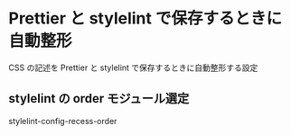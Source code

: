 # Prettier と stylelint で保存するときに自動整形

CSS の記述を Prettier と stylelint で保存するときに自動整形する設定

## stylelint の order モジュール選定

stylelint-config-recess-order
